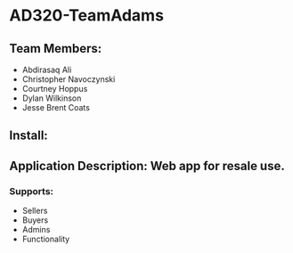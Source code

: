 # AD320-TeamAdams

## Team Members:
* Abdirasaq Ali
* Christopher Navoczynski
* Courtney Hoppus
* Dylan Wilkinson
* Jesse Brent Coats

## Install:

## Application Description: Web app for resale use.
### Supports:
* Sellers
* Buyers
* Admins
* Functionality
		
